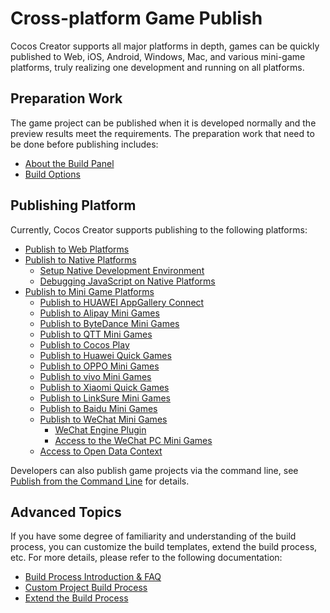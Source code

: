 # Cross-platform Game Publish

Cocos Creator supports all major platforms in depth, games can be quickly published to Web, iOS, Android, Windows, Mac, and various mini-game platforms, truly realizing one development and running on all platforms.

## Preparation Work

The game project can be published when it is developed normally and the preview results meet the requirements. The preparation work that need to be done before publishing includes:

- [About the Build Panel](build-panel.md)
- [Build Options](build-options.md)

## Publishing Platform

Currently, Cocos Creator supports publishing to the following platforms:

- [Publish to Web Platforms](publish-web.md)
- [Publish to Native Platforms](native-options.md)
    - [Setup Native Development Environment](setup-native-development.md)
    - [Debugging JavaScript on Native Platforms](debug-jsb.md)
- [Publish to Mini Game Platforms](publish-mini-game.md)
    - [Publish to HUAWEI AppGallery Connect](publish-huawei-agc.md)
    - [Publish to Alipay Mini Games](publish-alipay-mini-game.md)
    - [Publish to ByteDance Mini Games](publish-bytedance-mini-game.md)
    - [Publish to QTT Mini Games](publish-qtt.md)
    - [Publish to Cocos Play](publish-cocos-play.md)
    - [Publish to Huawei Quick Games](publish-huawei-quick-game.md)
    - [Publish to OPPO Mini Games](publish-oppo-mini-game.md)
    - [Publish to vivo Mini Games](publish-vivo-mini-game.md)
    - [Publish to Xiaomi Quick Games](publish-xiaomi-quick-game.md)
    - [Publish to LinkSure Mini Games](publish-link-sure.md)
    - [Publish to Baidu Mini Games](publish-baidu-mini-game.md)
    - [Publish to WeChat Mini Games](publish-wechatgame.md)
        - [WeChat Engine Plugin](wechatgame-plugin.md)
        - [Access to the WeChat PC Mini Games](publish-pc-wechatgame.md)
    - [Access to Open Data Context](build-open-data-context.md)

Developers can also publish game projects via the command line, see [Publish from the Command Line](publish-in-command-line.md) for details.

## Advanced Topics

If you have some degree of familiarity and understanding of the build process, you can customize the build templates, extend the build process, etc. For more details, please refer to the following documentation:

- [Build Process Introduction & FAQ](build-guide.md)
- [Custom Project Build Process](custom-project-build-template.md)
- [Extend the Build Process](custom-build-plugin.md)
